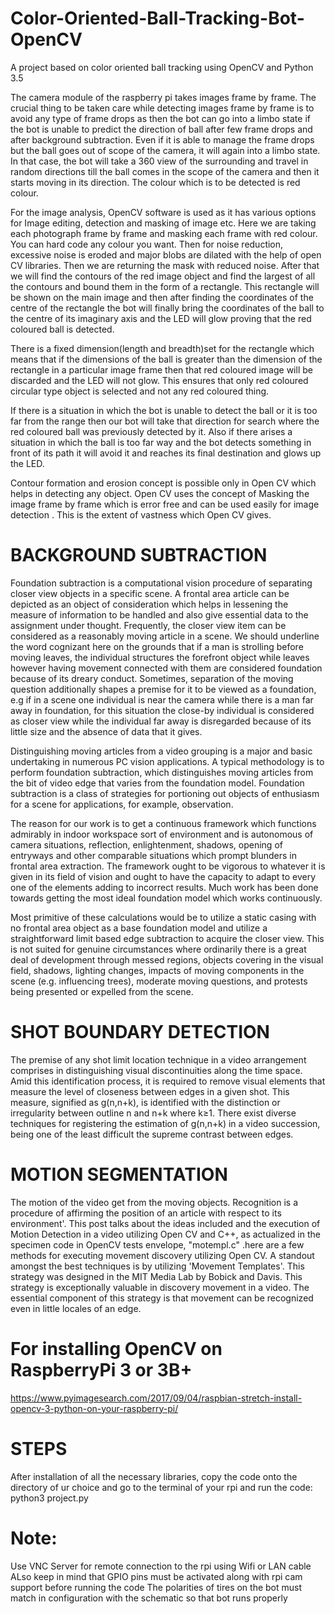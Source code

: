 # Color-Oriented-Ball-Tracking-Bot-OpenCV

A project based on color oriented ball tracking using OpenCV and Python 3.5
 
The camera module of the raspberry pi takes images frame by frame. The crucial thing to be taken care while detecting images frame by frame is to avoid any type of frame drops as then the bot can go into a limbo state if the bot is unable to predict the direction of ball after few frame drops and after background  subtraction. Even if it is able to manage the frame drops but the ball goes out of scope of the camera, it will again into a limbo state. In that case, the bot will take a 360 view of the surrounding and travel in random directions till the ball comes in the scope of the camera and then it starts moving in its  direction. The colour which is to be detected is red colour.

For the image analysis, OpenCV software is used as it has various options for Image editing, detection and masking of image etc. Here we are taking each photograph frame by frame and masking each frame  with red colour. You can hard code any colour you want. Then for noise reduction, excessive noise is eroded and major blobs are dilated with the help of open CV libraries. Then we are returning the mask with reduced noise. After that we will find the contours of the red image object and find the largest of all the contours and bound them in the form of a rectangle. This rectangle will be shown on the main image and then after finding the coordinates of the centre of the rectangle the bot will finally bring the coordinates of the ball to the centre of its imaginary axis and the LED will glow proving that the red coloured ball is detected.

There is a fixed dimension(length and breadth)set for the rectangle which means that if the dimensions of the ball is greater than the dimension of the rectangle in a particular image frame then that red coloured image will be discarded and the LED will not glow. This ensures that only red coloured circular type object is selected and not any red coloured thing.

If there is a situation in which the bot is unable to detect the ball or it is too far from the range then our bot will take that direction for search where the red coloured ball was previously detected by it. Also if there arises a situation in which the ball is too far way and the bot  detects something in front of its path it will  avoid it and reaches its final destination and glows up the LED.

Contour formation and erosion concept is possible only in Open CV which helps in detecting any object. Open CV uses the concept of Masking the image frame by frame which is error free and can be used easily for image detection . This is the extent of vastness which Open CV gives.

# BACKGROUND SUBTRACTION 

Foundation subtraction is a computational vision procedure of separating closer view objects in a specific scene. A frontal area article can be depicted as an object of consideration which helps in lessening the measure of information to be handled and also give essential data to the assignment under thought. Frequently, the closer view item can be considered as a reasonably moving article in a scene. We should underline the word cognizant here on the grounds that if a man is strolling before moving leaves, the individual structures the forefront object while leaves however having movement connected with them are considered foundation because of its dreary conduct. Sometimes, separation of the moving question additionally shapes a premise for it to be viewed as a foundation, e.g if in a scene one individual is near the camera while there is a man far away in foundation, for this situation the close-by individual is considered as closer view while the individual far away is disregarded because of its little size and the absence of data that it gives. 

Distinguishing moving articles from a video grouping is a major and basic undertaking in numerous PC vision applications. A typical methodology is to perform foundation subtraction, which distinguishes moving articles from the bit of video edge that varies from the foundation model. Foundation subtraction is a class of strategies for portioning out objects of enthusiasm for a scene for applications, for example, observation.

The reason for our work is to get a continuous framework which functions admirably in indoor workspace sort of environment and is autonomous of camera situations, reflection, enlightenment, shadows, opening of entryways and other comparable situations which prompt blunders in frontal area extraction. The framework ought to be vigorous to whatever it is given in its field of vision and ought to have the capacity to adapt to every one of the elements adding to incorrect results. Much work has been done towards getting the most ideal foundation model which works continuously. 

Most primitive of these calculations would be to utilize a static casing with no frontal area object as a base foundation model and utilize a straightforward limit based edge subtraction to acquire the closer view. This is not suited for genuine circumstances where ordinarily there is a great deal of development through messed regions, objects covering in the visual field, shadows, lighting changes, impacts of moving components in the scene (e.g. influencing trees), moderate moving questions, and protests being presented or expelled from the scene.

# SHOT BOUNDARY DETECTION

The premise of any shot limit location technique in a video arrangement comprises in distinguishing visual discontinuities along the time space. Amid this identification process, it is required to remove visual elements that measure the level of closeness between edges in a given shot. This measure, signified as g(n,n+k), is identified with the distinction or irregularity between outline n and n+k where k≥1. There exist diverse techniques for registering the estimation of g(n,n+k) in a video succession, being one of the least difficult the supreme contrast between edges.

# MOTION SEGMENTATION

The motion of the video get from the moving objects. Recognition is a procedure of affirming the position of an article with respect to its environment'. This post talks about the ideas included and the execution of Motion Detection in a video utilizing Open CV and C++, as actualized in the specimen code in OpenCV tests envelope, "motempl.c" .here are a few methods for executing movement discovery utilizing Open CV. A standout amongst the best techniques is by utilizing 'Movement Templates'. This strategy was designed in the MIT Media Lab by Bobick and Davis. This strategy is exceptionally valuable in discovery movement in a video. The essential component of this strategy is that movement can be recognized even in little locales of an edge.

# For installing OpenCV on RaspberryPi 3 or 3B+

https://www.pyimagesearch.com/2017/09/04/raspbian-stretch-install-opencv-3-python-on-your-raspberry-pi/

# STEPS
After installation of all the necessary libraries, copy the code onto the directory of ur choice and go to the terminal of your rpi and run the code: python3 project.py

# Note:
Use VNC Server for remote connection to the rpi using Wifi or LAN cable
ALso keep in mind that GPIO pins must be activated along with rpi cam support before running the code
The polarities of tires on the bot must match in configuration with the schematic so that bot runs properly


